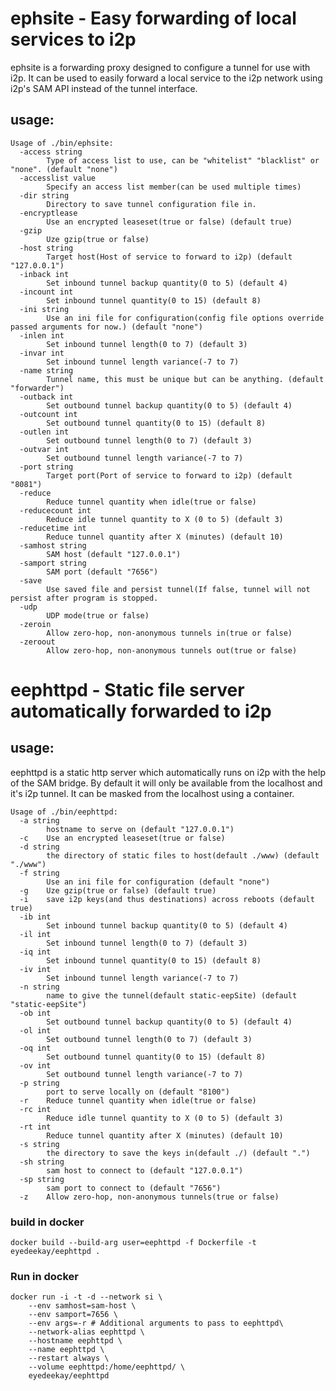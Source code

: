 ephsite - Easy forwarding of local services to i2p
==================================================

ephsite is a forwarding proxy designed to configure a tunnel for use
with i2p. It can be used to easily forward a local service to the
i2p network using i2p's SAM API instead of the tunnel interface.

usage:
------

```
Usage of ./bin/ephsite:
  -access string
    	Type of access list to use, can be "whitelist" "blacklist" or "none". (default "none")
  -accesslist value
    	Specify an access list member(can be used multiple times)
  -dir string
    	Directory to save tunnel configuration file in.
  -encryptlease
    	Use an encrypted leaseset(true or false) (default true)
  -gzip
    	Uze gzip(true or false)
  -host string
    	Target host(Host of service to forward to i2p) (default "127.0.0.1")
  -inback int
    	Set inbound tunnel backup quantity(0 to 5) (default 4)
  -incount int
    	Set inbound tunnel quantity(0 to 15) (default 8)
  -ini string
    	Use an ini file for configuration(config file options override passed arguments for now.) (default "none")
  -inlen int
    	Set inbound tunnel length(0 to 7) (default 3)
  -invar int
    	Set inbound tunnel length variance(-7 to 7)
  -name string
    	Tunnel name, this must be unique but can be anything. (default "forwarder")
  -outback int
    	Set outbound tunnel backup quantity(0 to 5) (default 4)
  -outcount int
    	Set outbound tunnel quantity(0 to 15) (default 8)
  -outlen int
    	Set outbound tunnel length(0 to 7) (default 3)
  -outvar int
    	Set outbound tunnel length variance(-7 to 7)
  -port string
    	Target port(Port of service to forward to i2p) (default "8081")
  -reduce
    	Reduce tunnel quantity when idle(true or false)
  -reducecount int
    	Reduce idle tunnel quantity to X (0 to 5) (default 3)
  -reducetime int
    	Reduce tunnel quantity after X (minutes) (default 10)
  -samhost string
    	SAM host (default "127.0.0.1")
  -samport string
    	SAM port (default "7656")
  -save
    	Use saved file and persist tunnel(If false, tunnel will not persist after program is stopped.
  -udp
    	UDP mode(true or false)
  -zeroin
    	Allow zero-hop, non-anonymous tunnels in(true or false)
  -zeroout
    	Allow zero-hop, non-anonymous tunnels out(true or false)
```

eephttpd - Static file server automatically forwarded to i2p
============================================================

usage:
------

eephttpd is a static http server which automatically runs on i2p with
the help of the SAM bridge. By default it will only be available from
the localhost and it's i2p tunnel. It can be masked from the localhost
using a container.

```
Usage of ./bin/eephttpd:
  -a string
    	hostname to serve on (default "127.0.0.1")
  -c	Use an encrypted leaseset(true or false)
  -d string
    	the directory of static files to host(default ./www) (default "./www")
  -f string
    	Use an ini file for configuration (default "none")
  -g	Uze gzip(true or false) (default true)
  -i	save i2p keys(and thus destinations) across reboots (default true)
  -ib int
    	Set inbound tunnel backup quantity(0 to 5) (default 4)
  -il int
    	Set inbound tunnel length(0 to 7) (default 3)
  -iq int
    	Set inbound tunnel quantity(0 to 15) (default 8)
  -iv int
    	Set inbound tunnel length variance(-7 to 7)
  -n string
    	name to give the tunnel(default static-eepSite) (default "static-eepSite")
  -ob int
    	Set outbound tunnel backup quantity(0 to 5) (default 4)
  -ol int
    	Set outbound tunnel length(0 to 7) (default 3)
  -oq int
    	Set outbound tunnel quantity(0 to 15) (default 8)
  -ov int
    	Set outbound tunnel length variance(-7 to 7)
  -p string
    	port to serve locally on (default "8100")
  -r	Reduce tunnel quantity when idle(true or false)
  -rc int
    	Reduce idle tunnel quantity to X (0 to 5) (default 3)
  -rt int
    	Reduce tunnel quantity after X (minutes) (default 10)
  -s string
    	the directory to save the keys in(default ./) (default ".")
  -sh string
    	sam host to connect to (default "127.0.0.1")
  -sp string
    	sam port to connect to (default "7656")
  -z	Allow zero-hop, non-anonymous tunnels(true or false)
```

### build in docker

```
docker build --build-arg user=eephttpd -f Dockerfile -t eyedeekay/eephttpd .
```

### Run in docker

```
docker run -i -t -d --network si \
    --env samhost=sam-host \
    --env samport=7656 \
    --env args=-r # Additional arguments to pass to eephttpd\
    --network-alias eephttpd \
    --hostname eephttpd \
    --name eephttpd \
    --restart always \
    --volume eephttpd:/home/eephttpd/ \
    eyedeekay/eephttpd
```

